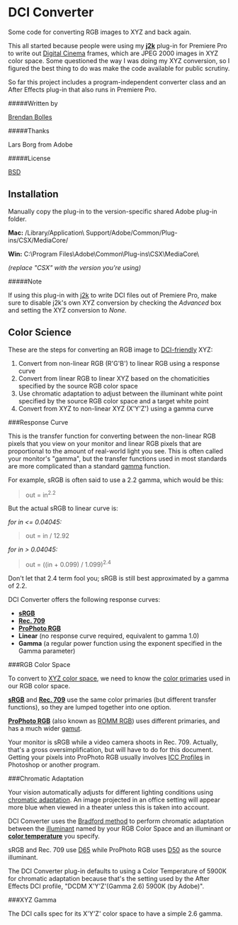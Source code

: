 DCI Converter
=============

Some code for converting RGB images to XYZ and back again.

This all started because people were using my [**j2k**](http://www.fnordware.com/j2k) plug-in for Premiere Pro to write out [Digital Cinema](http://en.wikipedia.org/wiki/Digital_Cinema_Package) frames, which are JPEG 2000 images in XYZ color space. Some questioned the way I was doing my XYZ conversion, so I figured the best thing to do was make the code available for public scrutiny.

So far this project includes a program-independent converter class and an After Effects plug-in that also runs in Premiere Pro.


#####Written by

[Brendan Bolles](http://github.com/fnordware/)


#####Thanks

Lars Borg from Adobe


#####License

[BSD](http://opensource.org/licenses/BSD-2-Clause)


Installation
------------

Manually copy the plug-in to the version-specific shared Adobe plug-in folder.

**Mac:** /Library/Application\ Support/Adobe/Common/Plug-ins/CSX/MediaCore/

**Win:** C:\Program Files\Adobe\Common\Plug-ins\CSX\MediaCore\

*(replace "CSX" with the version you're using)*

#####Note

If using this plug-in with [j2k](http://www.fnordware.com/j2k) to write DCI files out of Premiere Pro, make sure to disable j2k's own XYZ conversion by checking the *Advanced* box and setting the XYZ conversion to *None*.


Color Science
-------------

These are the steps for converting an RGB image to [DCI-friendly](http://en.wikipedia.org/wiki/Digital_cinema#Technology) XYZ:

1. Convert from non-linear RGB (R'G'B') to linear RGB using a response curve
2. Convert from linear RGB to linear XYZ based on the chomaticities specified by the source RGB color space
3. Use chromatic adaptation to adjust between the illuminant white point specified by the source RGB color space and a target white point
4. Convert from XYZ to non-linear XYZ (X'Y'Z') using a gamma curve


###Response Curve

This is the transfer function for converting between the non-linear RGB pixels that you view on your monitor and linear RGB pixels that are proportional to the amount of real-world light you see. This is often called your monitor's "gamma", but the transfer functions used in most standards are more complicated than a standard [gamma](http://en.wikipedia.org/wiki/Gamma_correction) function.

For example, sRGB is often said to use a 2.2 gamma, which would be this:

> out = in<sup>2.2</sup>

But the actual sRGB to linear curve is:

*for in <= 0.04045:*
> out = in / 12.92

*for in > 0.04045:*
> out = ((in + 0.099) / 1.099)<sup>2.4</sup>

Don't let that 2.4 term fool you; sRGB is still best approximated by a gamma of 2.2.

DCI Converter offers the following response curves:

* [**sRGB**](http://en.wikipedia.org/wiki/SRGB)
* [**Rec. 709**](http://www.poynton.com/notes/colour_and_gamma/GammaFAQ.html#gamma_correction)
* [**ProPhoto RGB**](http://en.wikipedia.org/wiki/ProPhoto_RGB_color_space)
* **Linear** (no response curve required, equivalent to gamma 1.0)
* **Gamma** (a regular power function using the exponent specified in the Gamma parameter)


###RGB Color Space

To convert to [XYZ color space](http://en.wikipedia.org/wiki/XYZ_color_space), we need to know the [color primaries](http://en.wikipedia.org/wiki/Primary_color) used in our RGB color space.

[**sRGB**](http://www.color.org/chardata/rgb/srgb.xalter) and [**Rec. 709**](http://en.wikipedia.org/wiki/Rec._709) use the same color primaries (but different transfer functions), so they are lumped together into one option.

[**ProPhoto RGB**](http://en.wikipedia.org/wiki/ProPhoto_RGB_color_space) (also known as [ROMM RGB](http://www.color.org/ROMMRGB.pdf)) uses different primaries, and has a much wider [gamut](http://en.wikipedia.org/wiki/Gamut).

Your monitor is sRGB while a video camera shoots in Rec. 709. Actually, that's a gross oversimplification, but will have to do for this document. Getting your pixels into ProPhoto RGB usually involves [ICC Profiles](http://en.wikipedia.org/wiki/ICC_profile) in Photoshop or another program.


###Chromatic Adaptation

Your vision automatically adjusts for different lighting conditions using [chromatic adaptation](http://en.wikipedia.org/wiki/Chromatic_adaptation). An image projected in an office setting will appear more blue when viewed in a theater unless this is taken into account.

DCI Converter uses the [Bradford method](http://www.brucelindbloom.com/index.html?Eqn_ChromAdapt.html) to perform chromatic adaptation between the [illuminant](http://en.wikipedia.org/wiki/Standard_illuminant) named by your RGB Color Space and an illuminant or [**color temperature**](http://en.wikipedia.org/wiki/Color_temperature) you specify.

sRGB and Rec. 709 use [D65](http://en.wikipedia.org/wiki/Illuminant_D65) while ProPhoto RGB uses [D50](http://en.wikipedia.org/wiki/Standard_illuminant#Illuminant_series_D) as the source illuminant.

The DCI Converter plug-in defaults to using a Color Temperature of 5900K for chromatic adaptation because that's the setting used by the After Effects DCI profile, "DCDM X'Y'Z'(Gamma 2.6) 5900K (by Adobe)".


###XYZ Gamma

The DCI calls spec for its X'Y'Z' color space to have a simple 2.6 gamma.

  
    